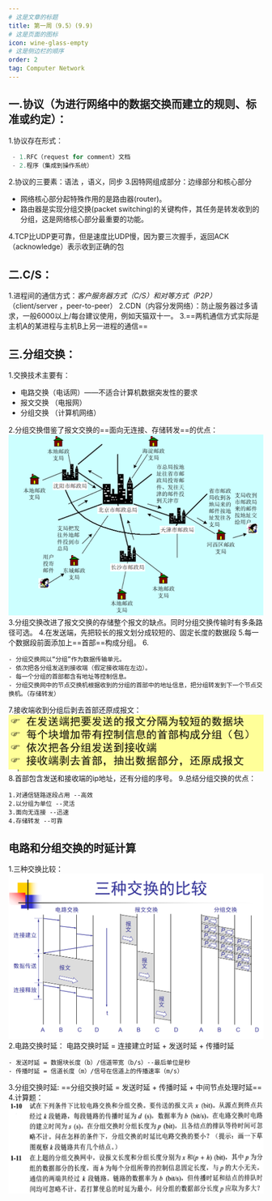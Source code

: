 ```yaml
---
# 这是文章的标题
title: 第一周（9.5）(9.9)
# 这是页面的图标
icon: wine-glass-empty
# 这是侧边栏的顺序
order: 2
tag: Computer Network
---
```

## 一.协议（为进行网络中的数据交换而建立的规则、标准或约定）：
1.协议存在形式：
```js
 - 1.RFC（request for comment）文档
 - 2.程序（集成到操作系统）
```
2.协议的三要素：语法 ，语义，同步
3.因特网组成部分：边缘部分和核心部分
- 网络核心部分起特殊作用的是路由器(router)。
- 路由器是实现分组交换(packet switching)的关键构件，其任务是转发收到的分组，这是网络核心部分最重要的功能。

4.TCP比UDP更可靠，但是速度比UDP慢，因为要三次握手，返回ACK（acknowledge）表示收到正确的包
## 二.C/S：
1.进程间的通信方式：*客户服务器方式（C/S）和对等方式（P2P）* （client/server ，peer-to-peer）
2.CDN（内容分发网络）：防止服务器过多请求，一般6000以上/每台建议使用，例如天猫双十一。
3.==两机通信方式实际是主机A的某进程与主机B上另一进程的通信==                  

## 三.分组交换：
1.交换技术主要有：
- 电路交换（电话网）——不适合计算机数据突发性的要求
- 报文交换 （电报网）
- 分组交换  （计算机网络）

2.分组交换借鉴了报文交换的==面向无连接、存储转发==的优点：
![报文交换](/notes-image/报文交换.png)
3.分组交换改进了报文交换的存储整个报文的缺点。同时分组交换传输时有多条路径可选。
4.在发送端，先把较长的报文划分成较短的、固定长度的数据段
5.每一个数据段前面添加上==首部==构成分组。
6.
```
- 分组交换网以“分组”作为数据传输单元。
- 依次把各分组发送到接收端（假定接收端在左边）。
- 每一个分组的首部都含有地址等控制信息。
- 分组交换网中的节点交换机根据收到的分组的首部中的地址信息，把分组转发到下一个节点交换机。（存储转发）
```
7.接收端收到分组后剥去首部还原成报文：
![流程](/notes-image/流程.png)
8.首部包含发送和接收端的ip地址，还有分组的序号。
9.总结分组交换的优点：
```
1.对通信链路逐段占用 --高效
2.以分组为单位 --灵活
3.面向无连接 --迅速
4.存储转发 --可靠
```
## 电路和分组交换的时延计算
1.三种交换比较：
![比较](/notes-image/交换比较.png)
2.电路交换时延：
电路交换时延 = 连接建立时延 + 发送时延 + 传播时延
```
- 发送时延 = 数据块长度（b）/信道带宽（b/s）--最后单位是秒
- 传播时延 = 信道长度（m）/信号在信道上的传播速率（m/s）
```
3.分组交换时延:
==分组交换时延 = 发送时延 + 传播时延 + 中间节点处理时延==
4.计算题：
![题目](/notes-image/题目.png)


